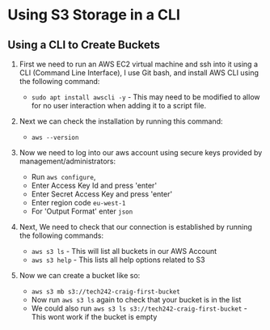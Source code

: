 # Using S3 Storage in a CLI

## Using a CLI to Create Buckets 

1. First we need to run an AWS EC2 virtual machine and ssh into it using a CLI (Command Line Interface), I use Git bash, and install AWS CLI using the following command:
   - `sudo apt install awscli -y` - This may need to be modified to allow for no user interaction when adding it to a script file.

2. Next we can check the installation by running this command:
   - `aws --version`

3. Now we need to log into our aws account using secure keys provided by management/administrators:
   - Run `aws configure`,
   - Enter Access Key Id and press 'enter'
   - Enter Secret Access Key and press 'enter'
   - Enter region code `eu-west-1`
   - For 'Output Format' enter `json`

4. Next, We need to check that our connection is established by running the following commands:
   - `aws s3 ls` - This will list all buckets in our AWS Account
   - `aws s3 help` - This lists all help options related to S3 

5. Now we can create a bucket like so:
   - `aws s3 mb s3://tech242-craig-first-bucket`
   - Now run `aws s3 ls` again to check that your bucket is in the list
   - We could also run `aws s3 ls s3://tech242-craig-first-bucket` - This wont work if the bucket is empty